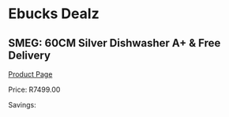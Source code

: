 
# Ebucks Dealz
## SMEG: 60CM Silver Dishwasher A+ & Free Delivery
[Product Page](https://www.ebucks.com/web/shop/productSelected.do?prodId=1237735069&catId=1196429345)

Price: R7499.00

Savings: 


	